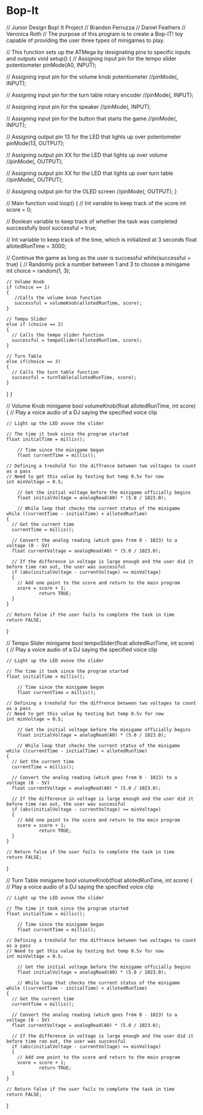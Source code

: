 # Bop-It
// Junior Design Bop! It Project
// Brandon Ferruzza
// Daniel Feathers
// Veronica Roth
// The purpose of this program is to create a Bop-IT! toy capable of providing the user three types of minigames to play.

// This function sets up the ATMega by designating pins to specific inputs and outputs
void setup() 
{
  // Assigning input pin for the tempo slider potentiometer
  pinMode(A0, INPUT);
  
  // Assigning input pin for the volume knob potentiometer
  //pinMode(, INPUT);
  
  // Assigning input pin for the turn table rotary encoder
  //pinMode(, INPUT);
  
  // Assigning input pin for the speaker
  //pinMode(, INPUT);
  
  // Assigning input pin for the button that starts the game
  //pinMode(, INPUT);
  
  // Assigning output pin 13 for the LED that lights up over potentometer
  pinMode(13, OUTPUT);
  
  // Assigning output pin XX for the LED that lights up over volume
  //pinMode(, OUTPUT);
  
  // Assigning output pin XX for the LED that lights up over turn table
  //pinMode(, OUTPUT);
  
  // Assigning output pin for the OLED screen 
  //pinMode(, OUTPUT);
}

// Main function
void loop() 
{
  // Int variable to keep track of the score 
  int score = 0;
  
  // Boolean variable to keep track of whether the task was completed successfully
  bool successful = true;
  
  // Int variable to keep track of the time, which is initialized at 3 seconds
  float allotedRunTime = 3000;

  // Continue the game as long as the user is successful
  while(successful = true)
  {
    // Randomly pick a number between 1 and 3 to choose a minigame
    int choice = random(1, 3);
    
    // Volume Knob 
    if (choice == 1)
    {
       //Calls the volume knob function
       successful = volumeKnob(allotedRunTime, score);
    }
    
    // Tempo Slider
    else if (choice == 2)
    {
      // Calls the tempo slider function
      successful = tempoSlider(allotedRunTime, score);
    }
    
    // Turn Table
    else if(choice == 3)
    {
      // Calls the turn table function
      successful = turnTable(allotedRunTime, score);
    }
  }
}

// Volume Knob minigame
bool volumeKnob(float allotedRunTime, int score)
{
    // Play a voice audio of a DJ saying the specified voice clip
    
    // Light up the LED avove the slider 

    // The time it took since the program started 
    float initialTime = millis();
		
		// Time since the minigame began
		float currentTime = millis();
    
    // Defining a treshold for the diffrence between two voltages to count as a pass
    // Need to get this value by testing but temp 0.5v for now  
    int minVoltage = 0.5;
		
		// Get the initial voltage before the minigame officially begins
		float initialVoltage = analogRead(A0) * (5.0 / 1023.0);
    
		// While loop that checks the current status of the minigame
    while ((currentTime - initialTime) < allotedRunTime)
    {
      // Get the current time
      currentTime = millis();

      // Convert the analog reading (which goes from 0 - 1023) to a voltage (0 - 5V)
      float currentVoltage = analogRead(A0) * (5.0 / 1023.0); 

      // If the difference in voltage is large enough and the user did it before time ran out, the user was successful
      if (abs(initialVoltage - currentVoltage) >= minVoltage)
      {
        // Add one point to the score and return to the main program
        score = score + 1;
				return TRUE;
      }
    }
    
    // Return false if the user fails to complete the task in time
    return FALSE;  
}


// Tempo Slider minigame
bool tempoSlider(float allotedRunTime, int score)
{
    // Play a voice audio of a DJ saying the specified voice clip
    
    // Light up the LED avove the slider 

    // The time it took since the program started 
    float initialTime = millis();
		
		// Time since the minigame began
		float currentTime = millis();
    
    // Defining a treshold for the diffrence between two voltages to count as a pass
    // Need to get this value by testing but temp 0.5v for now  
    int minVoltage = 0.5;
		
		// Get the initial voltage before the minigame officially begins
		float initialVoltage = analogRead(A0) * (5.0 / 1023.0);
    
		// While loop that checks the current status of the minigame
    while ((currentTime - initialTime) < allotedRunTime)
    {
      // Get the current time
      currentTime = millis();

      // Convert the analog reading (which goes from 0 - 1023) to a voltage (0 - 5V)
      float currentVoltage = analogRead(A0) * (5.0 / 1023.0); 

      // If the difference in voltage is large enough and the user did it before time ran out, the user was successful
      if (abs(initialVoltage - currentVoltage) >= minVoltage)
      {
        // Add one point to the score and return to the main program
        score = score + 1;
				return TRUE;
      }
    }
    
    // Return false if the user fails to complete the task in time
    return FALSE;  
}

// Turn Table minigame
bool volumeKnob(float allotedRunTime, int score)
{
    // Play a voice audio of a DJ saying the specified voice clip
    
    // Light up the LED avove the slider 

    // The time it took since the program started 
    float initialTime = millis();
		
		// Time since the minigame began
		float currentTime = millis();
    
    // Defining a treshold for the diffrence between two voltages to count as a pass
    // Need to get this value by testing but temp 0.5v for now  
    int minVoltage = 0.5;
		
		// Get the initial voltage before the minigame officially begins
		float initialVoltage = analogRead(A0) * (5.0 / 1023.0);
    
		// While loop that checks the current status of the minigame
    while ((currentTime - initialTime) < allotedRunTime)
    {
      // Get the current time
      currentTime = millis();

      // Convert the analog reading (which goes from 0 - 1023) to a voltage (0 - 5V)
      float currentVoltage = analogRead(A0) * (5.0 / 1023.0); 

      // If the difference in voltage is large enough and the user did it before time ran out, the user was successful
      if (abs(initialVoltage - currentVoltage) >= minVoltage)
      {
        // Add one point to the score and return to the main program
        score = score + 1;
				return TRUE;
      }
    }
    
    // Return false if the user fails to complete the task in time
    return FALSE;  
}
